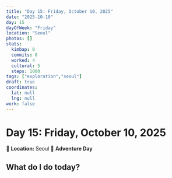```yaml
---
title: "Day 15: Friday, October 10, 2025"
date: "2025-10-10"
day: 15
dayOfWeek: "Friday"
location: "Seoul"
photos: []
stats:
  kimbap: 0
  commits: 0
  worked: 4
  cultural: 5
  steps: 1000
tags: ["exploration","seoul"]
draft: true
coordinates:
  lat: null
  lng: null
work: false
---
```

# Day 15: Friday, October 10, 2025

📍 **Location:** Seoul
🎒 **Adventure Day**

## What do I do today?


